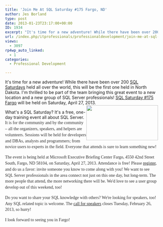 ```yaml
---
title: 'Join Me At SQL Saturday #175 Fargo, ND'
author: Jes Borland
type: post
date: 2013-01-23T23:17:00+00:00
ID: 1934
excerpt: "It's time for a new adventure! While there have been over 200 SQL Saturdays held all over the world, this will be the first one held in North Dakota."
url: /index.php/itprofessionals/professionaldevelopment/join-me-at-sql-saturday/
views:
  - 3097
rp4wp_auto_linked:
  - 1
categories:
  - Professional Development

---
```

It's time for a new adventure! While there have been over 200 [SQL Saturdays][1] held all over the world, this will be the first one held in North Dakota. I'm thrilled to be part of the team bringing this great event to a new location and a new group of SQL Server professionals! [SQL Saturday #175 Fargo][2] will be held on Saturday, April 27, 2013. <img style="float: right;" src="http://www.sqlsaturday.com/images/sqlsat175_web.png" alt="" width="236" height="115" />

What's a SQL Saturday? It's a free, one-day training event all about SQL Server. <span style="color: #2f2f2f; font-family: verdana; line-height: 19.796875px;">It is for the community and by the community &#8211; all the organizers, speakers, and helpers are volunteers. Sessions will be held for developers and DBAs, analysts and programmers; from novice users to experts in the field. Everyone that attends is sure to learn something new! </span>

<span style="color: #2f2f2f; font-family: verdana; line-height: 19.796875px;">The event is being held at Microsoft Executive Briefing Center Fargo, 4550 42nd Street South, Fargo, ND 58104, on Saturday, April 27, 2013. Attendance is free! Please <a href="http://sqlsaturday.com/175/register.aspx">register</a>, and do us a favor: invite someone you know to come along with you! We want to see SQL Server professionals in the area connect not just on this one day, but long-term. The more people that attend, the more networking there will be. We'd love to see a user group develop out of this weekend, too! </span>

<span style="font-family: verdana; color: #2f2f2f;"><span style="line-height: 19.796875px;">Do you want to share your SQL knowledge with others? We're looking for speakers, too! Any SQL related topic is welcome. The <a href="http://sqlsaturday.com/175/callforspeakers.aspx">call for speakers</a> closes Tuesday, February 26, 2013, so hurry! </span></span>

<span style="font-family: verdana; color: #2f2f2f;"><span style="line-height: 19.796875px;">I look forward to seeing you in Fargo! </span></span>

 [1]: http://sqlsaturday.com/
 [2]: http://www.sqlsaturday.com/images/sqlsat175_web.png
